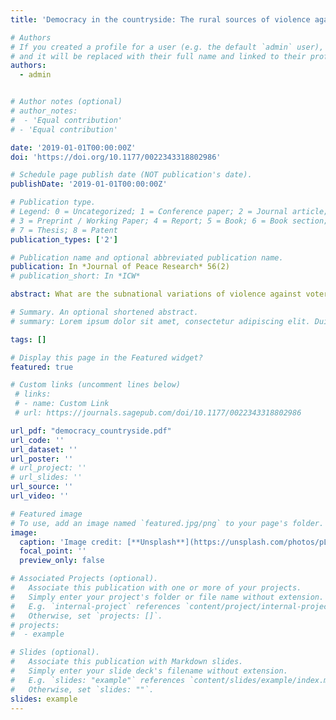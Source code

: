```yaml
---
title: 'Democracy in the countryside: The rural sources of violence against voters in Colombia'

# Authors
# If you created a profile for a user (e.g. the default `admin` user), write the username (folder name) here
# and it will be replaced with their full name and linked to their profile.
authors:
  - admin


# Author notes (optional)
# author_notes:
#  - 'Equal contribution'
# - 'Equal contribution'

date: '2019-01-01T00:00:00Z'
doi: 'https://doi.org/10.1177/0022343318802986'

# Schedule page publish date (NOT publication's date).
publishDate: '2019-01-01T00:00:00Z'

# Publication type.
# Legend: 0 = Uncategorized; 1 = Conference paper; 2 = Journal article;
# 3 = Preprint / Working Paper; 4 = Report; 5 = Book; 6 = Book section;
# 7 = Thesis; 8 = Patent
publication_types: ['2']

# Publication name and optional abbreviated publication name.
publication: In *Journal of Peace Research* 56(2)
# publication_short: In *ICW*

abstract: What are the subnational variations of violence against voters? This article studies the effect of land concentration on electoral violence in the context of armed conflict in Colombia. My central argument is that electoral violence tends to be higher in municipalities where landowners are a relevant social actor. More concretely, in areas where violent groups dispute territorial control, higher levels of land inequality – a proxy for landowner prominence – have a positive effect on electoral violence. However, actors do not make the simple choice between violence or no violence but may also resort to fraudulent tactics. Because electoral fraud requires greater cooperation and coordination with the state, I argue that violent groups with stronger links to state officials and political elites are more likely to engage in fraudulent tactics compared to anti-government actors. To estimate the effect of land inequality on electoral coercion and fraud, I exploit the levels of soil quality as an instrumental variable for land concentration in Colombia between 2002 and 2011. This article contributes to the literature on the politics of land inequality; elections and electoral manipulation; and the use of violence in democratic settings.

# Summary. An optional shortened abstract.
# summary: Lorem ipsum dolor sit amet, consectetur adipiscing elit. Duis posuere tellus ac convallis placerat. Proin tincidunt magna sed ex sollicitudin condimentum.

tags: []

# Display this page in the Featured widget?
featured: true

# Custom links (uncomment lines below)
 # links:
 # - name: Custom Link
 # url: https://journals.sagepub.com/doi/10.1177/0022343318802986

url_pdf: "democracy_countryside.pdf"
url_code: ''
url_dataset: ''
url_poster: ''
# url_project: ''
# url_slides: ''
url_source: ''
url_video: ''

# Featured image
# To use, add an image named `featured.jpg/png` to your page's folder.
image:
  caption: 'Image credit: [**Unsplash**](https://unsplash.com/photos/pLCdAaMFLTE)'
  focal_point: ''
  preview_only: false

# Associated Projects (optional).
#   Associate this publication with one or more of your projects.
#   Simply enter your project's folder or file name without extension.
#   E.g. `internal-project` references `content/project/internal-project/index.md`.
#   Otherwise, set `projects: []`.
# projects:
#  - example

# Slides (optional).
#   Associate this publication with Markdown slides.
#   Simply enter your slide deck's filename without extension.
#   E.g. `slides: "example"` references `content/slides/example/index.md`.
#   Otherwise, set `slides: ""`.
slides: example
---
```

